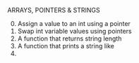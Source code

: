 ARRAYS, POINTERS & STRINGS

0. Assign a value to an int using a pointer
1. Swap int variable values using pointers
2. A function that returns string length
3. A function that prints a string like <puts>
4. 
